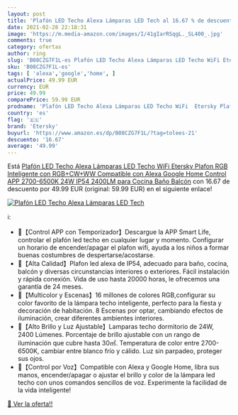 ```yaml
---
layout: post
title: 'Plafón LED Techo Alexa Lámparas LED Tech al 16.67 % de descuento'
date: 2021-02-28 22:18:31
image: 'https://m.media-amazon.com/images/I/41gIarRSqgL._SL400_.jpg'
comments: true
category: ofertas
author: ring
slug: 'B08CZG7F1L-es Plafón LED Techo Alexa Lámparas LED Techo WiFi Etersky...'
sku: 'B08CZG7F1L-es'
tags: [ 'alexa','google','home', ]
actualPrice: 49.99 EUR
currency: EUR
price: 49.99
comparePrice: 59.99 EUR
prodname: 'Plafón LED Techo Alexa Lámparas LED Techo WiFi  Etersky Plafon RGB Inteligente con RGB+CW+WW  Compatible con Alexa  Google Home  Control APP  2700-6500K  24W IP54  2400LM  para Cocina Baño Balcón'
country: 'es'
flag: '🇪🇸'
brand: 'Etersky'
buyurl: 'https://www.amazon.es/dp/B08CZG7F1L/?tag=tolees-21'
descuento: '16.67'
average: '49.99'
---
```


Está [Plafón LED Techo Alexa Lámparas LED Techo WiFi  Etersky Plafon RGB Inteligente con RGB+CW+WW  Compatible con Alexa  Google Home  Control APP  2700-6500K  24W IP54  2400LM  para Cocina Baño Balcón](https://www.amazon.es/dp/B08CZG7F1L/?tag=tolees-21) con 16.67 de descuento por 49.99 EUR (original: 59.99 EUR) en el siguiente enlace!

[![Plafón LED Techo Alexa Lámparas LED Tech](https://m.media-amazon.com/images/I/41gIarRSqgL._SL400_.jpg)](https://www.amazon.es/dp/B08CZG7F1L/?tag=tolees-21)

ℹ️:

- 🌈【Control APP con Temporizador】Descargue la APP Smart Life, controlar el plafón led techo en cualquier lugar y momento. Configurar un horario de encender/apagar el plafon wifi, ayuda a los niños a formar buenas costumbres de despertarse/acostarse.
- 🌈【Alta Calidad】Plafon led alexa de IP54, adecuado para baño, cocina, balcón y diversas circunstancias interiores o exteriores. Fácil instalación y rápida conexión. Vida de uso hasta 20000 horas, le ofrecemos una garantía de 24 meses.
- 🌈【Multicolor y Escenas】16 millones de colores RGB,configurar su color favorito de la lámpara techo inteligente, perfecto para la fiesta y decoración de habitación. 8 Escenas por optar, cambiando efectos de iluminación, crear diferentes ambientes interiores.
- 🌈【Alto Brillo y Luz Ajustable】Lamparas techo dormitorio de 24W, 2400 Lúmenes. Porcentaje de brillo ajustable con un rango de iluminación que cubre hasta 30㎡. Temperatura de color entre 2700-6500K, cambiar entre blanco frío y cálido. Luz sin parpadeo, proteger sus ojos.
- 🌈【Control por Voz】Compatible con Alexa y Google Home, libra sus manos, encender/apagar o ajustar el brillo y color de la lámpara led techo con unos comandos sencillos de voz. Experimente la facilidad de la vida inteligente!

[🛒 Ver la oferta!!](https://www.amazon.es/dp/B08CZG7F1L/?tag=tolees-21)
